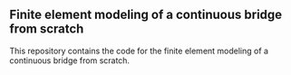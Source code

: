 ## Finite element modeling of a continuous bridge from scratch

This repository contains the code for the finite element modeling of a continuous bridge from scratch.